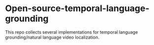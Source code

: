 # Open-source-temporal-language-grounding

This repo collects several implementations for temporal language grounding/natural language video localization.
